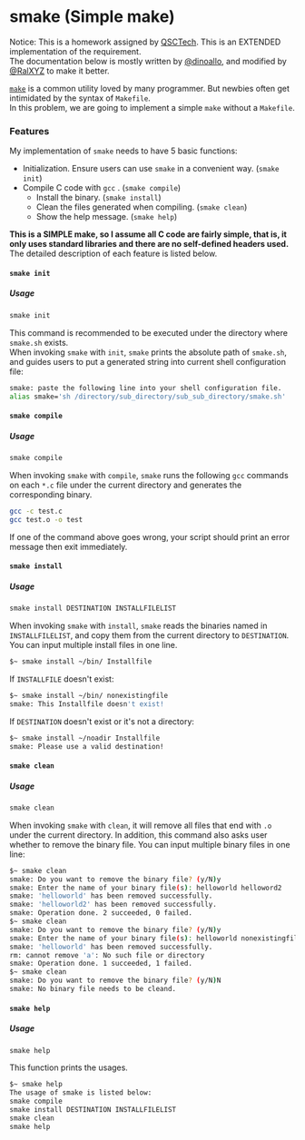 # smake (Simple make)

Notice: This is a homework assigned by [QSCTech](https://github.com/QSCTech). This is an EXTENDED implementation of the requirement.  
The documentation below is mostly written by [@dinoallo](https://github.com/dinoallo), and modified by [@RalXYZ](https://github.com/RalXYZ) to make it better.  

[`make`](https://en.wikipedia.org/wiki/Make_(software)) is a common utility loved by many programmer. But newbies often get intimidated by the syntax of `Makefile`.  
In this problem, we are going to implement a simple `make` without a `Makefile`.  

### Features
My implementation of `smake` needs to have 5 basic functions:  
- Initialization. Ensure users can use `smake` in a convenient way. (`smake init`)  
- Compile C code with `gcc` . (`smake compile`)  
    - Install the binary. (`smake install`)  
    - Clean the files generated when compiling. (`smake clean`)  
    - Show the help message. (`smake help`)

**This is a SIMPLE make, so I assume all C code are fairly simple, that is, it only uses standard libraries and there are no self-defined headers used.**  
The detailed description of each feature is listed below.  



#### `smake init`
##### Usage
```sh
smake init
```
This command is recommended to be executed under the directory where `smake.sh` exists.  
When invoking `smake` with `init`, `smake` prints the absolute path of `smake.sh`, and guides users to put a generated string into current shell configuration file:  

```sh
smake: paste the following line into your shell configuration file.
alias smake='sh /directory/sub_directory/sub_sub_directory/smake.sh'
```



#### `smake compile`
##### Usage
```sh
smake compile
```
When invoking `smake` with `compile`, `smake` runs the following `gcc` commands on each `*.c` file under the current directory and generates the corresponding binary.
```sh
gcc -c test.c
gcc test.o -o test
```
If one of the command above goes wrong, your script should print an error message then exit immediately.  



#### `smake install`
##### Usage
```sh
smake install DESTINATION INSTALLFILELIST
```
When invoking `smake` with `install`, `smake` reads the binaries named in `INSTALLFILELIST`, and copy them from the current directory to `DESTINATION`. You can input multiple install files in one line.    
```sh
$~ smake install ~/bin/ Installfile
```
If `INSTALLFILE` doesn't exist:  
```sh
$~ smake install ~/bin/ nonexistingfile
smake: This Installfile doesn't exist!
```
If `DESTINATION` doesn't exist or it's not a directory:  
```sh
$~ smake install ~/noadir Installfile
smake: Please use a valid destination!
```



#### `smake clean`
##### Usage
```sh
smake clean
```
When invoking `smake` with `clean`, it will remove all files that end with `.o` under the current directory. In addition, this command also asks user whether to remove the binary file. You can input multiple binary files in one line:  
```sh
$~ smake clean
smake: Do you want to remove the binary file? (y/N)y
smake: Enter the name of your binary file(s): helloworld helloword2
smake: 'helloworld' has been removed successfully.
smake: 'helloworld2' has been removed successfully.
smake: Operation done. 2 succeeded, 0 failed.
$~ smake clean
smake: Do you want to remove the binary file? (y/N)y
smake: Enter the name of your binary file(s): helloworld nonexistingfile
smake: 'helloworld' has been removed successfully.
rm: cannot remove 'a': No such file or directory
smake: Operation done. 1 succeeded, 1 failed.
$~ smake clean
smake: Do you want to remove the binary file? (y/N)N
smake: No binary file needs to be cleand.
```



#### `smake help`
##### Usage
```sh
smake help
```
This function prints the usages.
```sh
$~ smake help
The usage of smake is listed below:
smake compile
smake install DESTINATION INSTALLFILELIST
smake clean
smake help
```
